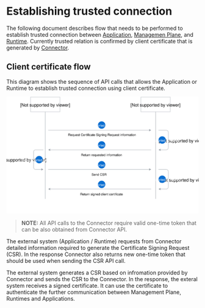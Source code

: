 # Establishing trusted connection

The following document describes flow that needs to be performed to establish trusted connection between [Application](../terminology.md#application), [Managemen Plane](../terminology.md#management-plane), and [Runtime](../terminology.md#runtime). Currently trusted relation is confirmed by client certificate that is generated by [Connector](../terminology.md#mp-connector).

## Client certificate flow

This diagram shows the sequence of API calls that allows the Application or Runtime to establish trusted connection using client certificate.

![](./assets/client-certificate-flow.svg)

> **NOTE:** All API calls to the Connector require valid one-time token that can be also obtained from Connector API.

The external system (Application / Runtime) requests from Connector detailed information
required to generate the Certificate Signing Request (CSR). In the response Connector also returns new one-time token that should be used when sending the CSR API call.

The external system generates a CSR based on infromation provided by Connector and sends the CSR to the Connector. In the response, the exteral system receives a signed certificate. It can use the certificate to authenticate the further communication between Management Plane, Runtimes and Applications.
